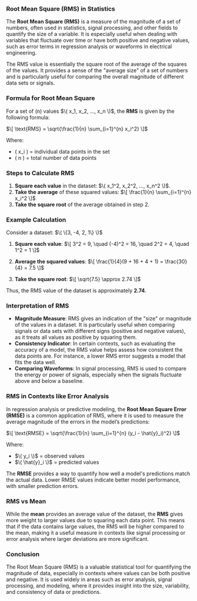 ### **Root Mean Square (RMS) in Statistics**

The **Root Mean Square (RMS)** is a measure of the magnitude of a set of numbers, often used in statistics, signal processing, and other fields to quantify the size of a variable. It is especially useful when dealing with variables that fluctuate over time or have both positive and negative values, such as error terms in regression analysis or waveforms in electrical engineering.

The RMS value is essentially the square root of the average of the squares of the values. It provides a sense of the "average size" of a set of numbers and is particularly useful for comparing the overall magnitude of different data sets or signals.

### **Formula for Root Mean Square**

For a set of \(n\) values $\( x_1, x_2, ..., x_n \)$, the **RMS** is given by the following formula:

$\[
\text{RMS} = \sqrt{\frac{1}{n} \sum_{i=1}^{n} x_i^2}
\]$

Where:
- \( x_i \) = individual data points in the set
- \( n \) = total number of data points

### **Steps to Calculate RMS**

1. **Square each value** in the dataset: $\( x_1^2, x_2^2, ..., x_n^2 \)$.
2. **Take the average** of these squared values: 
   $\[
   \frac{1}{n} \sum_{i=1}^{n} x_i^2
   \]$
3. **Take the square root** of the average obtained in step 2.

### **Example Calculation**

Consider a dataset: $\( \{3, -4, 2, 1\} \)$

1. **Square each value**:
   $\[
   3^2 = 9, \quad (-4)^2 = 16, \quad 2^2 = 4, \quad 1^2 = 1
   \]$
   
2. **Average the squared values**:
   $\[
   \frac{1}{4}(9 + 16 + 4 + 1) = \frac{30}{4} = 7.5
   \]$

3. **Take the square root**:
   $\[
   \sqrt{7.5} \approx 2.74
   \]$

Thus, the RMS value of the dataset is approximately **2.74**.

### **Interpretation of RMS**

- **Magnitude Measure**: RMS gives an indication of the "size" or magnitude of the values in a dataset. It is particularly useful when comparing signals or data sets with different signs (positive and negative values), as it treats all values as positive by squaring them.
- **Consistency Indicator**: In certain contexts, such as evaluating the accuracy of a model, the RMS value helps assess how consistent the data points are. For instance, a lower RMS error suggests a model that fits the data well.
- **Comparing Waveforms**: In signal processing, RMS is used to compare the energy or power of signals, especially when the signals fluctuate above and below a baseline.

### **RMS in Contexts like Error Analysis**

In regression analysis or predictive modeling, the **Root Mean Square Error (RMSE)** is a common application of RMS, where it is used to measure the average magnitude of the errors in the model’s predictions:

$\[
\text{RMSE} = \sqrt{\frac{1}{n} \sum_{i=1}^{n} (y_i - \hat{y}_i)^2}
\]$

Where:
- $\( y_i \)$ = observed values
- $\( \hat{y}_i \)$ = predicted values

The **RMSE** provides a way to quantify how well a model's predictions match the actual data. Lower RMSE values indicate better model performance, with smaller prediction errors.

### **RMS vs Mean**

While the **mean** provides an average value of the dataset, the **RMS** gives more weight to larger values due to squaring each data point. This means that if the data contains large values, the RMS will be higher compared to the mean, making it a useful measure in contexts like signal processing or error analysis where larger deviations are more significant.

### **Conclusion**

The Root Mean Square (RMS) is a valuable statistical tool for quantifying the magnitude of data, especially in contexts where values can be both positive and negative. It is used widely in areas such as error analysis, signal processing, and modeling, where it provides insight into the size, variability, and consistency of data or predictions.
